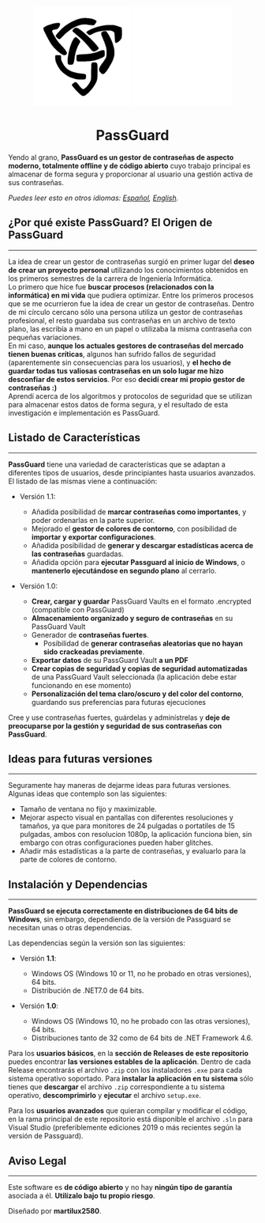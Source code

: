 <div id="PassGuardLogo" align="center">
    <br />
    <img src="./PassGuard/Images/Logo.png#gh-light-mode-only" alt="PassGuardLogo" width="200"/>
    <img src="./PassGuard/Images/Logoblancblanc.png#gh-dark-mode-only" alt="PassGuardLogo" width="200"/>
    <h1><b>PassGuard</b></h1>
</div>

Yendo al grano, **PassGuard es un gestor de contraseñas de aspecto moderno, totalmente offline y de código abierto** cuyo trabajo principal es almacenar de forma segura y proporcionar al usuario una gestión activa de sus contraseñas.

*Puedes leer esto en otros idiomas: [Español](README.es.md), [English](README.md).*

## ¿Por qué existe PassGuard? El Origen de PassGuard
----------------------------------------------------

<p>La idea de crear un gestor de contraseñas surgió en primer lugar del <b>deseo de crear un proyecto personal</b> utilizando los conocimientos obtenidos en los primeros semestres de la carrera de Ingeniería Informática.<br> 
Lo primero que hice fue <b>buscar procesos (relacionados con la informática) en mi vida</b> que pudiera optimizar. Entre los primeros procesos que se me ocurrieron fue la idea de crear un gestor de contraseñas. 
Dentro de mi círculo cercano sólo una persona utiliza un gestor de contraseñas profesional, el resto guardaba sus contraseñas en un archivo de texto plano, las escribía a mano en un papel o utilizaba la misma contraseña con pequeñas variaciones.<br>
En mi caso, <b>aunque los actuales gestores de contraseñas del mercado tienen buenas críticas</b>, algunos han sufrido fallos de seguridad (aparentemente sin consecuencias para los usuarios), y <b>el hecho de guardar todas tus valiosas contraseñas en un solo lugar me hizo desconfiar de estos servicios</b>. Por eso <b>decidí crear mi propio gestor de contraseñas :)</b><br>
Aprendí acerca de los algoritmos y protocolos de seguridad que se utilizan para almacenar estos datos de forma segura, y el resultado de esta investigación e implementación es PassGuard.</p>

## Listado de Características
-----------------------------

**PassGuard** tiene una variedad de características que se adaptan a diferentes tipos de usuarios, desde principiantes hasta usuarios avanzados. El listado de las mismas viene a continuación:

- Versión 1.1:
    - Añadida posibilidad de **marcar contraseñas como importantes**, y poder ordenarlas en la parte superior.
    - Mejorado el **gestor de colores de contorno**, con posibilidad de **importar y exportar configuraciones**.
    - Añadida posibilidad de **generar y descargar estadísticas acerca de las contraseñas** guardadas.
    - Añadida opción para **ejecutar Passguard al inicio de Windows**, o **mantenerlo ejecutándose en segundo plano** al cerrarlo.

- Versión 1.0:
    - **Crear, cargar y guardar** PassGuard Vaults en el formato .encrypted (compatible con PassGuard)
    - **Almacenamiento organizado y seguro de contraseñas** en su PassGuard Vault
    - Generador de **contraseñas fuertes**.
        - Posibilidad de **generar contraseñas aleatorias que no hayan sido crackeadas previamente**.
    - **Exportar datos** de su PassGuard Vault **a un PDF**
    - **Crear copias de seguridad y copias de seguridad automatizadas** de una PassGuard Vault seleccionada (la aplicación debe estar funcionando en ese momento)
    - **Personalización del tema claro/oscuro y del color del contorno**, guardando sus preferencias para futuras ejecuciones

Cree y use contraseñas fuertes, guárdelas y adminístrelas y **deje de preocuparse por la gestión y seguridad de sus contraseñas con PassGuard**.

## Ideas para futuras versiones
-------------------------------
Seguramente hay maneras de dejarme ideas para futuras versiones. Algunas ideas que contemplo son las siguientes:
- Tamaño de ventana no fijo y maximizable.
- Mejorar aspecto visual en pantallas con diferentes resoluciones y tamaños, ya que para monitores de 24 pulgadas o portatiles de 15 pulgadas, ambos con resolucion 1080p, la aplicación funciona bien, sin embargo con otras configuraciones pueden haber glitches.
- Añadir más estadísticas a la parte de contraseñas, y evaluarlo para la parte de colores de contorno.

## Instalación y Dependencias
-----------------------------

**PassGuard se ejecuta correctamente en distribuciones de 64 bits de Windows**, sin embargo, dependiendo de la versión de Passguard se necesitan unas o otras dependencias.

Las dependencias según la versión son las siguientes:
- Versión **1.1**:
    - Windows OS (Windows 10 or 11, no he probado en otras versiones), 64 bits.
    - Distribución de .NET7.0 de 64 bits.

- Versión **1.0**:
    - Windows OS (Windows 10, no he probado con las otras versiones), 64 bits.
    - Distribuciones tanto de 32 como de 64 bits de .NET Framework 4.6.

Para los **usuarios básicos**, en la **sección de Releases de este repositorio** puedes encontrar **las versiones estables de la aplicación**. Dentro de cada Release encontrarás el archivo `.zip` con los instaladores `.exe` para cada sistema operativo soportado. Para **instalar la aplicación en tu sistema** sólo tienes que **descargar** el archivo `.zip` correspondiente a tu sistema operativo, **descomprimirlo** y **ejecutar** el archivo `setup.exe`.

Para los **usuarios avanzados** que quieran compilar y modificar el código, en la rama principal de este repositorio está disponible el archivo `.sln` para Visual Studio (preferiblemente ediciones 2019 o más recientes según la versión de Passguard).

## Aviso Legal
--------------

Este software es **de código abierto** y no hay **ningún tipo de garantía** asociada a él. **Utilízalo bajo tu propio riesgo**.

Diseñado por **martilux2580**.
